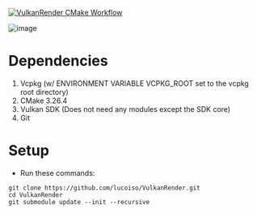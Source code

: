 [![VulkanRender CMake Workflow](https://github.com/lucoiso/VulkanRender/actions/workflows/cmake-single-platform.yml/badge.svg)](https://github.com/lucoiso/VulkanRender/actions/workflows/cmake-single-platform.yml)

![image](https://github.com/lucoiso/VulkanRender/assets/77353979/119aef7f-0e49-45c1-81ba-b40dec441ea4)

# Dependencies
1.  Vcpkg (w/ ENVIRONMENT VARIABLE VCPKG_ROOT set to the vcpkg root directory)
2.  CMake 3.26.4 
3.  Vulkan SDK (Does not need any modules except the SDK core)
4.  Git

# Setup
-   Run these commands:  
```
git clone https://github.com/lucoiso/VulkanRender.git
cd VulkanRender
git submodule update --init --recursive
```
